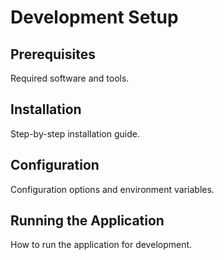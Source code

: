 # Development Setup

## Prerequisites
Required software and tools.

## Installation
Step-by-step installation guide.

## Configuration
Configuration options and environment variables.

## Running the Application
How to run the application for development.

